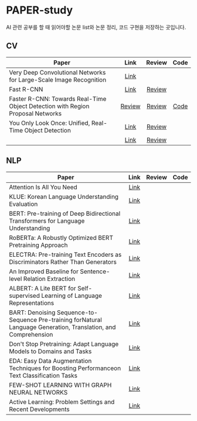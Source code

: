 # PAPER-study

AI 관련 공부를 할 때 읽어야할 논문 list와 논문 정리, 코드 구현을 저장하는 곳입니다.


## CV

|Paper|Link|Review|Code|
|---|:---:|:---:|:---:|
|Very Deep Convolutional Networks for Large-Scale Image Recognition|[Link](https://arxiv.org/abs/1409.1556.pdf)|||
|Fast R-CNN|[Link](https://arxiv.org/abs/1504.08083.pdf)|[Review](https://wannabeds.tistory.com/15)||
|Faster R-CNN: Towards Real-Time Object Detection with Region Proposal Networks|[Review](https://arxiv.org/abs/1506.01497.pdf)|[Review](https://wannabeds.tistory.com/16)|[Code](https://github.com/kimsh0507/PAPER-study/blob/main/CV%20models/Faster_R_CNN_%EA%B5%AC%ED%98%84.ipynb)|
|You Only Look Once: Unified, Real-Time Object Detection|[Link](https://arxiv.org/abs/1506.02640.pdf)|[Review](https://wannabeds.tistory.com/17)||
| |[Link]( )|[Review]( )||



## NLP

|Paper|Link|Review|Code|
|---|:---:|:---:|:---:|
|Attention Is All You Need|[Link](https://arxiv.org/pdf/1706.03762.pdf)|||
|KLUE: Korean Language Understanding Evaluation|[Link](https://arxiv.org/pdf/2105.09680.pdf)|||
|BERT: Pre-training of Deep Bidirectional Transformers for Language Understanding|[Link](https://arxiv.org/pdf/1810.04805.pdf)|||
|RoBERTa: A Robustly Optimized BERT Pretraining Approach|[Link](https://arxiv.org/pdf/1907.11692.pdf)|||
|ELECTRA: Pre-training Text Encoders as Discriminators Rather Than Generators|[Link](https://arxiv.org/pdf/2003.10555.pdf)|||
|An Improved Baseline for Sentence-level Relation Extraction|[Link](https://arxiv.org/pdf/2102.01373.pdf)|||
|ALBERT: A Lite BERT for Self-supervised Learning of Language Representations|[Link](https://arxiv.org/pdf/1909.11942.pdf)|||
|BART: Denoising Sequence-to-Sequence Pre-training forNatural Language Generation, Translation, and Comprehension|[Link](https://arxiv.org/pdf/1910.13461.pdf)|||
|Don't Stop Pretraining: Adapt Language Models to Domains and Tasks|[Link](https://arxiv.org/pdf/2004.10964.pdf)|||
|EDA: Easy Data Augmentation Techniques for Boosting Performanceon Text Classification Tasks|[Link](https://arxiv.org/pdf/1901.11196.pdf)|||
|FEW-SHOT LEARNING WITH GRAPH NEURAL NETWORKS|[Link](https://arxiv.org/pdf/1711.04043v3.pdf)|||
|Active Learning: Problem Settings and Recent Developments|[Link](https://arxiv.org/pdf/2012.04225.pdf)|||

